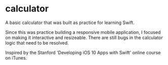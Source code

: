 # calculator
A basic calculator that was built as practice for learning Swift.

Since this was practice building a responsive mobile application,
I focused on making it interactive and resizeable.  There are still bugs
in the calculator logic that need to be resolved.

Inspired by the Stanford 'Developing iOS 10 Apps with Swift' online course on iTunes.
